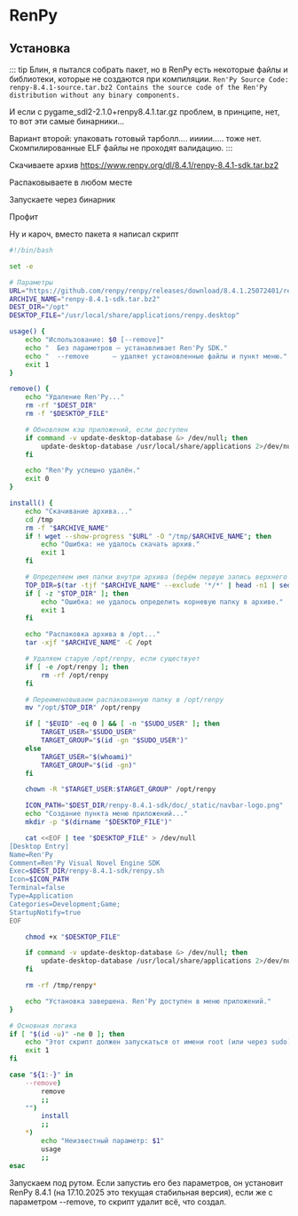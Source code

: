 # RenPy

## Установка

::: tip
Блин, я пытался собрать пакет, но в RenPy есть некоторые файлы и библиотеки, которые не создаются при компиляции. 
`Ren'Py Source Code: renpy-8.4.1-source.tar.bz2 Contains the source code of the Ren'Py distribution without any binary components.`

И если с pygame_sdl2-2.1.0+renpy8.4.1.tar.gz проблем, в принципе, нет, то вот эти самые бинарники...


Вариант второй: упаковать готовый тарболл.... иииии..... тоже нет. Скомпилированные ELF файлы не проходят валидацию.
:::

Скачиваете архив https://www.renpy.org/dl/8.4.1/renpy-8.4.1-sdk.tar.bz2

Распаковываете в любом месте

Запускаете через бинарник

Профит

Ну и кароч, вместо пакета я написал скрипт
```bash
#!/bin/bash

set -e

# Параметры
URL="https://github.com/renpy/renpy/releases/download/8.4.1.25072401/renpy-8.4.1-sdk.tar.bz2"
ARCHIVE_NAME="renpy-8.4.1-sdk.tar.bz2"
DEST_DIR="/opt"
DESKTOP_FILE="/usr/local/share/applications/renpy.desktop"

usage() {
    echo "Использование: $0 [--remove]"
    echo "  Без параметров — устанавливает Ren'Py SDK."
    echo "  --remove      — удаляет установленные файлы и пункт меню."
    exit 1
}

remove() {
    echo "Удаление Ren'Py..."
    rm -rf "$DEST_DIR"
    rm -f "$DESKTOP_FILE"

    # Обновляем кэш приложений, если доступен
    if command -v update-desktop-database &> /dev/null; then
        update-desktop-database /usr/local/share/applications 2>/dev/null || true
    fi

    echo "Ren'Py успешно удалён."
    exit 0
}

install() {
    echo "Скачивание архива..."
    cd /tmp
    rm -f "$ARCHIVE_NAME"
    if ! wget --show-progress "$URL" -O "/tmp/$ARCHIVE_NAME"; then
        echo "Ошибка: не удалось скачать архив."
        exit 1
    fi

    # Определяем имя папки внутри архива (берём первую запись верхнего уровня)
    TOP_DIR=$(tar -tjf "$ARCHIVE_NAME" --exclude '*/*' | head -n1 | sed 's:/$::')
    if [ -z "$TOP_DIR" ]; then
        echo "Ошибка: не удалось определить корневую папку в архиве."
        exit 1
    fi

    echo "Распаковка архива в /opt..."
    tar -xjf "$ARCHIVE_NAME" -C /opt

    # Удаляем старую /opt/renpy, если существует
    if [ -e /opt/renpy ]; then
        rm -rf /opt/renpy
    fi

    # Переименовываем распакованную папку в /opt/renpy
    mv "/opt/$TOP_DIR" /opt/renpy

    if [ "$EUID" -eq 0 ] && [ -n "$SUDO_USER" ]; then
        TARGET_USER="$SUDO_USER"
        TARGET_GROUP="$(id -gn "$SUDO_USER")"
    else
        TARGET_USER="$(whoami)"
        TARGET_GROUP="$(id -gn)"
    fi

    chown -R "$TARGET_USER:$TARGET_GROUP" /opt/renpy

    ICON_PATH="$DEST_DIR/renpy-8.4.1-sdk/doc/_static/navbar-logo.png"
    echo "Создание пункта меню приложений..."
    mkdir -p "$(dirname "$DESKTOP_FILE")"

    cat <<EOF | tee "$DESKTOP_FILE" > /dev/null
[Desktop Entry]
Name=Ren'Py
Comment=Ren'Py Visual Novel Engine SDK
Exec=$DEST_DIR/renpy-8.4.1-sdk/renpy.sh
Icon=$ICON_PATH
Terminal=false
Type=Application
Categories=Development;Game;
StartupNotify=true
EOF

    chmod +x "$DESKTOP_FILE"

    if command -v update-desktop-database &> /dev/null; then
        update-desktop-database /usr/local/share/applications 2>/dev/null || true
    fi

    rm -rf /tmp/renpy*

    echo "Установка завершена. Ren'Py доступен в меню приложений."
}

# Основная логика
if [ "$(id -u)" -ne 0 ]; then
    echo "Этот скрипт должен запускаться от имени root (или через sudo)."
    exit 1
fi

case "${1:-}" in
    --remove)
        remove
        ;;
    "")
        install
        ;;
    *)
        echo "Неизвестный параметр: $1"
        usage
        ;;
esac
```

Запускаем под рутом. Если запустиь его без параметров, он установит RenPy 8.4.1 (на 17.10.2025 это текущая стабильная версия), если же с параметром --remove, то скрипт удалит всё, что создал.

